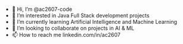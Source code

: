 - 👋 Hi, I’m @ac2607-code
- 👀 I’m interested in Java Full Stack development projects
- 🌱 I’m currently learning Artificial Intelligence and Machine Learning
- 💞️ I’m looking to collaborate on projects in AI & ML
- 📫 How to reach me linkedin.com/in/ac2607


<!---
ac2607-code/ac2607-code is a ✨ special ✨ repository because its `README.md` (this file) appears on your GitHub profile.
You can click the Preview link to take a look at your changes.
--->
